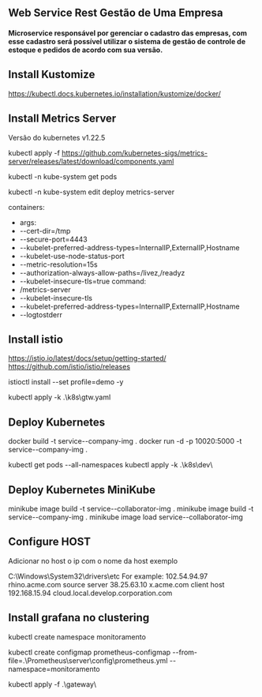 ## Web Service Rest Gestão de Uma Empresa
#### Microservice responsável por gerenciar o cadastro das empresas, com esse cadastro será possível utilizar o sistema de gestão de controle de estoque e pedidos de acordo com sua versão.

## Install Kustomize
https://kubectl.docs.kubernetes.io/installation/kustomize/docker/

## Install Metrics Server
Versão do kubernetes v1.22.5

kubectl apply -f https://github.com/kubernetes-sigs/metrics-server/releases/latest/download/components.yaml

kubectl -n kube-system get pods

kubectl -n kube-system edit deploy metrics-server

containers:
- args:
- --cert-dir=/tmp
- --secure-port=4443
- --kubelet-preferred-address-types=InternalIP,ExternalIP,Hostname
- --kubelet-use-node-status-port
- --metric-resolution=15s
- --authorization-always-allow-paths=/livez,/readyz
- --kubelet-insecure-tls=true
command:
- /metrics-server
- --kubelet-insecure-tls
- --kubelet-preferred-address-types=InternalIP,ExternalIP,Hostname
- --logtostderr

## Install istio

https://istio.io/latest/docs/setup/getting-started/
https://github.com/istio/istio/releases

istioctl install --set profile=demo -y

kubectl apply -k .\k8s\gtw.yaml

## Deploy Kubernetes

docker build -t service--company-img .
docker run -d -p 10020:5000 -t service--company-img .

kubectl get pods --all-namespaces
kubectl apply -k .\k8s\dev\

## Deploy Kubernetes MiniKube
minikube image build -t service--collaborator-img .
minikube image build -t service--company-img .
minikube image load service--collaborator-img

## Configure HOST
Adicionar no host o ip com o nome da host exemplo

C:\Windows\System32\drivers\etc
For example:
102.54.94.97     rhino.acme.com          source server 
38.25.63.10      x.acme.com               client host
192.168.15.94    cloud.local.develop.corporation.com


## Install grafana no clustering

kubectl create namespace monitoramento

kubectl create configmap prometheus-configmap --from-file=.\Prometheus\server\config\prometheus.yml --namespace=monitoramento

kubectl apply -f .\gateway\
